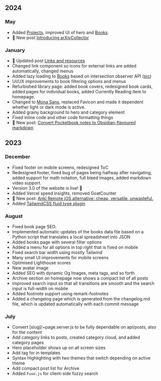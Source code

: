 ## 2024
### May
- Added [Projects](/projects), improved UI of hero and [Books](/books).
- 📝 New post [Introducing arXivCollector](arxivcollector)

### January
- 📝 Updated post [Links and resources](https://www.koenraijer.io/links-and-resources)
- Changed link component so icons for external links are added automatically, changed menus
- Added lazy loading to [Books](/books) based on intersection observer API ([src](https://alex-schnabl.medium.com/lazy-loading-images-and-components-in-svelte-and-sveltekit-using-typescript-6a8443bb9479))
- UI/UX improvements to book filtering options and menus
- Refurbished library page: added book covers, redesigned book cards, added pages for individual books, added Currently Reading item to homepage.
- Changed to [Mona Sans](https://github.com/mona-sans), replaced Favicon and made it dependent whether light or dark mode is active.
- Added grainy background to hero and category element
- Fixed inline code and other code formatting things
- 📝 New post: [Convert Pocketbook notes to Obsidian-flavoured markdown](https://www.koenraijer.io/pocketbook-html-to-obsidian-md)

## 2023
### December
- Fixed footer on mobile screens, redesigned ToC
- Redesigned footer, fixed bug of pages being halfway after navigating, added support for math notation, full bleed images, added markdown video support.
- Version 3.0 of the website is live! 🎉
- Added Vercel speed insights, removed GoatCounter
- 📝 New post: [Anki Remote iOS alternative: cheap, versatile, unwasteful.](https://www.koenraijer.io/anki-remote)
- Added [TailwindCSS fluid type plugin](https://davidhellmann.com/blog/development/tailwindcss-fluid-type-plugin)

### August
- Fixed book page SEO.
- Implemented automatic updates of the books data file based on a Python script that translates a local spreadsheet into JSON
- Added books page with several filter options
- Added a menu for all options in top right that is fixed on mobile
- Fixed search bar width using mostly Tailwind
- Many small UI improvements for mobile screens
- Optimised Lighthouse scores
- New avatar image
- Added SEO with dynamic Og Images, meta tags, and so forth
- Archive section on homepage now shows a compact list of all posts
- Improved search input so that all transitions are smooth and the search input is full-width on mobile
- Added footnote support using remark-footnotes
- Added a changelog page which is generated from the changelog.md file, which is updated automatically with each commit message

### July
- Convert [slug]/+page.server.js to be fully dependable on api/posts, also for the content
- Add category links to posts, created category cloud, and added category pages
- Hero placeholder shows up on all screen sizes
- Add tag for in templates
- Syntax Highlighting with two themes that switch depending on active theme
- Add compact post list for Archive
- Added `Fuse.js` for client-side fuzzy search
